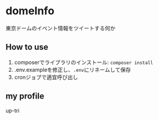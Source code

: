 # domeInfo

東京ドームのイベント情報をツイートする何か

## How to use
1. composerでライブラリのインストール: `composer install`
2. .env.exampleを修正し、`.env`にリネームして保存
3. cronジョブで適宜呼び出し

## my profile

up-tri